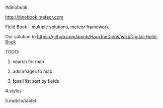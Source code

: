 #dinobook

http://dinobook.meteor.com

Field Book - multiple solutions, meteor framework

Our solution to https://github.com/amnh/HacktheDinos/wiki/Digital-Field-Book 






TODO:

1. search for map

2. add images to map

3. fossil list sort by fields

4.styles

5.mobile/tablet